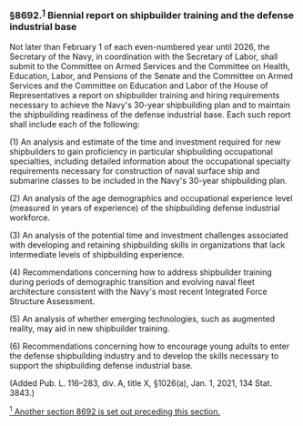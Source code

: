 ### §8692.<sup><a href="#8692_1_target" name="8692_1">1</a></sup> Biennial report on shipbuilder training and the defense industrial base ###

Not later than February 1 of each even-numbered year until 2026, the Secretary of the Navy, in coordination with the Secretary of Labor, shall submit to the Committee on Armed Services and the Committee on Health, Education, Labor, and Pensions of the Senate and the Committee on Armed Services and the Committee on Education and Labor of the House of Representatives a report on shipbuilder training and hiring requirements necessary to achieve the Navy's 30-year shipbuilding plan and to maintain the shipbuilding readiness of the defense industrial base. Each such report shall include each of the following:

(1) An analysis and estimate of the time and investment required for new shipbuilders to gain proficiency in particular shipbuilding occupational specialties, including detailed information about the occupational specialty requirements necessary for construction of naval surface ship and submarine classes to be included in the Navy's 30-year shipbuilding plan.

(2) An analysis of the age demographics and occupational experience level (measured in years of experience) of the shipbuilding defense industrial workforce.

(3) An analysis of the potential time and investment challenges associated with developing and retaining shipbuilding skills in organizations that lack intermediate levels of shipbuilding experience.

(4) Recommendations concerning how to address shipbuilder training during periods of demographic transition and evolving naval fleet architecture consistent with the Navy's most recent Integrated Force Structure Assessment.

(5) An analysis of whether emerging technologies, such as augmented reality, may aid in new shipbuilder training.

(6) Recommendations concerning how to encourage young adults to enter the defense shipbuilding industry and to develop the skills necessary to support the shipbuilding defense industrial base.

(Added Pub. L. 116–283, div. A, title X, §1026(a), Jan. 1, 2021, 134 Stat. 3843.)

[<sup>1</sup> Another section 8692 is set out preceding this section.](#8692_1)